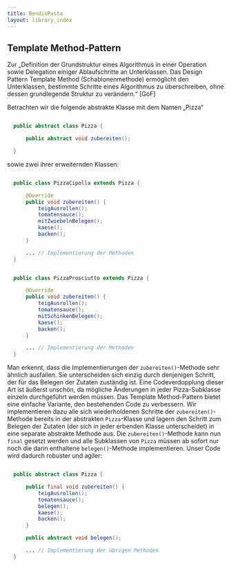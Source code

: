 ```yaml
---
title: BendisPasta
layout: library_index
---
```


## Template Method-Pattern

<p class="note">
    Zur „Definition der Grundstruktur eines Algorithmus in einer Operation sowie Delegation einiger Ablaufschritte an Unterklassen. Das Design Pattern Template Method (Schablonenmethode) ermöglicht den Unterklassen, bestimmte Schritte eines Algorithmus zu überschreiben, ohne dessen grundlegende Struktur zu verändern.“ [GoF]
</p>

Betrachten wir die folgende abstrakte Klasse mit dem Namen „Pizza“

```java

  public abstract class Pizza {

      public abstract void zubereiten();

  }

```

sowie zwei ihrer erweiternden Klassen:

```java

  public class PizzaCipolla extends Pizza {

      @Override
      public void zubereiten() {
          teigAusrollen();
          tomatensauce();
          mitZwiebelnBelegen();
          kaese();
          backen();
      }

      ... // Implementierung der Methoden
  }

```

```java

  public class PizzaProsciutto extends Pizza {

      @Override
      public void zubereiten() {
          teigAusrollen();
          tomatensauce();
          mitSchinkenBelegen();
          kaese();
          backen();
      }

      ... // Implementierung der Methoden
  }

```

Man erkennt, dass die Implementierungen der ``zubereiten()``-Methode sehr ähnlich ausfallen. Sie unterscheiden sich einzig durch denjenigen Schritt, der für das Belegen der Zutaten zuständig ist. Eine Codeverdopplung dieser Art ist äußerst unschön, da mögliche Änderungen in jeder Pizza-Subklasse einzeln durchgeführt werden müssen. Das Template Method-Pattern bietet eine einfache Variante, den bestehenden Code zu verbessern. Wir implementieren dazu alle sich wiederholdenen Schritte der ``zubereiten()``-Methode bereits in der abstrakten ``Pizza``-Klasse und lagern den Schritt zum Belegen der Zutaten (der sich in jeder erbenden Klasse unterscheidet) in eine separate abstrakte Methode aus. Die ``zubereiten()``-Methode kann nun ``final`` gesetzt werden und alle Subklassen von ``Pizza`` müssen ab sofort nur noch die darin enthaltene ``belegen()``-Methode implementieren. Unser Code wird dadurch robuster und agiler:

```java

  public abstract class Pizza {

      public final void zubereiten() {
          teigAusrollen();
          tomatensauce();
          belegen();
          kaese();
          backen();
      }

      public abstract void belegen();

      ... // Implementierung der übrigen Methoden
  }

```  

